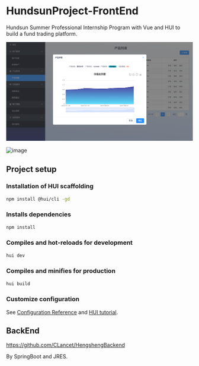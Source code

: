# HundsunProject-FrontEnd
Hundsun Summer Professional Internship Program with Vue and HUI to build a fund trading platform.

![image](https://github.com/tjuDavidWang/HundsunProject-FrontEnd/blob/main/img/fundlist.png)


![image](https://github.com/tjuDavidWang/HundsunProject-FrontEnd/tree/main/img/homepage.png)

## Project setup

### Installation of HUI scaffolding

```bash
npm install @hui/cli -gd
```

### Installs dependencies

```bash
npm install
```

### Compiles and hot-reloads for development

```bash
hui dev
```

### Compiles and minifies for production

```bash
hui build
```

### Customize configuration

See [Configuration Reference](https://cli.vuejs.org/config/) and [HUI tutorial](https://hui.hs.net/r/cms/www/itn/hui-open/).

## BackEnd

https://github.com/CLancet/HengshengBackend

By SpringBoot and JRES.

